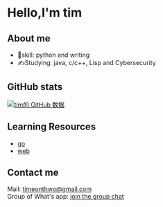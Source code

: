 # Hello,l'm tim

## About me

- 📖skill: python and writing
- ✍️Studying: java, c/c++, Lisp and Cybersecurity

##  GitHub stats

[![tim的 GitHub 数据](https://github-readme-stats.vercel.app/api?username=timeonthwo&show_icons=true&theme=radical)](https://github.com/timeonthwo)

## Learning Resources

- [go](https://www.topgoer.com/)
- [web](https://www.w3school.com.cn/)

## Contact me

Mail: [timeonthwo@gmail.com](mailto:timeonthwo@gmail.com)  
Group of What's app: [join the group chat](https://chat.whatsapp.com/BgXB3icDn7WHRdurSlgWUG?mode=ac_t)  
